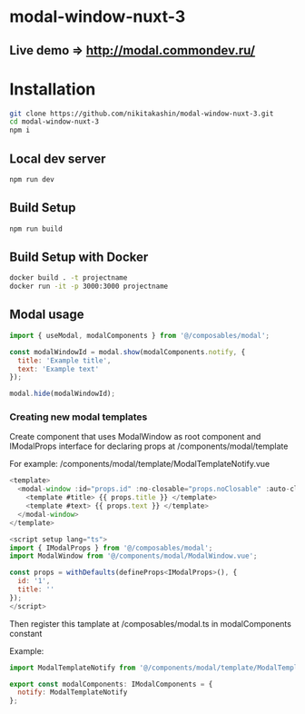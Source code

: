 # modal-window-nuxt-3

## Live demo => http://modal.commondev.ru/

# Installation

```bash
git clone https://github.com/nikitakashin/modal-window-nuxt-3.git
cd modal-window-nuxt-3
npm i
```

## Local dev server

```bash
npm run dev
```

## Build Setup

```bash
npm run build
```

## Build Setup with Docker

```bash
docker build . -t projectname
docker run -it -p 3000:3000 projectname
```

## Modal usage

```js
import { useModal, modalComponents } from '@/composables/modal';

const modalWindowId = modal.show(modalComponents.notify, {
  title: 'Example title',
  text: 'Example text'
});

modal.hide(modalWindowId);
```

### Creating new modal templates

Create component that uses ModalWindow as root component and IModalProps interface for declaring props at /components/modal/template

For example:
/components/modal/template/ModalTemplateNotify.vue

```js
<template>
  <modal-window :id="props.id" :no-closable="props.noClosable" :auto-close="props.autoClose">
    <template #title> {{ props.title }} </template>
    <template #text> {{ props.text }} </template>
  </modal-window>
</template>

<script setup lang="ts">
import { IModalProps } from '@/composables/modal';
import ModalWindow from '@/components/modal/ModalWindow.vue';

const props = withDefaults(defineProps<IModalProps>(), {
  id: '1',
  title: ''
});
</script>
```

Then register this tamplate at /composables/modal.ts in modalComponents constant

Example:

```js
import ModalTemplateNotify from '@/components/modal/template/ModalTemplateNotify.vue';

export const modalComponents: IModalComponents = {
  notify: ModalTemplateNotify
};
```
